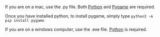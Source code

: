 If you are on a mac, use the .py file. Both [Python](https://www.python.org/) and [Pygame](https://www.pygame.org/) are required.

Once you have installed python, to install pygame, simply type `python3 -m pip install pygame`


If you are on a windows computer, use the .exe file. [Python](https://www.python.org/) is required.
